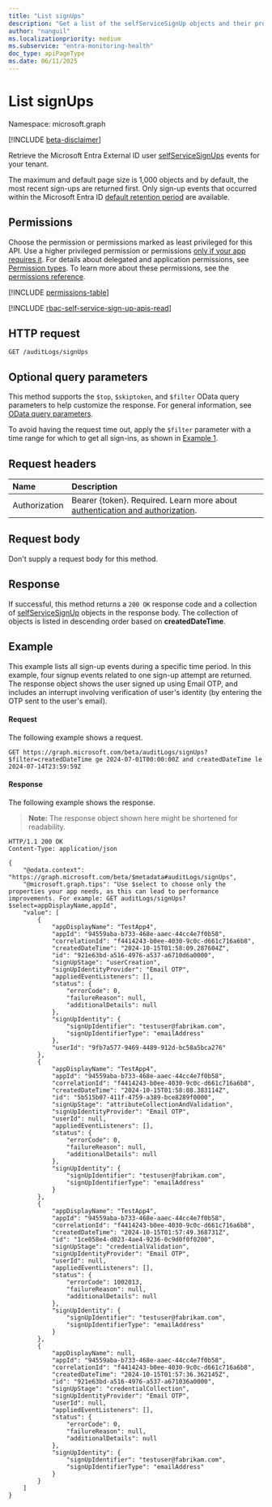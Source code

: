 ```yaml
---
title: "List signUps"
description: "Get a list of the selfServiceSignUp objects and their properties."
author: "nanguil"
ms.localizationpriority: medium
ms.subservice: "entra-monitoring-health"
doc_type: apiPageType
ms.date: 06/11/2025
---
```


# List signUps

Namespace: microsoft.graph

[!INCLUDE [beta-disclaimer](../../includes/beta-disclaimer.md)]

Retrieve the Microsoft Entra External ID user [selfServiceSignUps](../resources/selfservicesignup.md) events for your tenant. 

The maximum and default page size is 1,000 objects and by default, the most recent sign-ups are returned first. Only sign-up events that occurred within the Microsoft Entra ID [default retention period](/entra/identity/monitoring-health/reference-reports-data-retention#how-long-does-microsoft-entra-id-store-the-data) are available.

## Permissions

Choose the permission or permissions marked as least privileged for this API. Use a higher privileged permission or permissions [only if your app requires it](/graph/permissions-overview#best-practices-for-using-microsoft-graph-permissions). For details about delegated and application permissions, see [Permission types](/graph/permissions-overview#permission-types). To learn more about these permissions, see the [permissions reference](/graph/permissions-reference).

<!-- {
  "blockType": "permissions",
  "name": "auditlogroot-list-signups-permissions"
}
-->
[!INCLUDE [permissions-table](../includes/permissions/auditlogroot-list-signups-permissions.md)]

[!INCLUDE [rbac-self-service-sign-up-apis-read](../includes/rbac-for-apis/rbac-self-service-sign-up-apis-read.md)]

## HTTP request

<!-- {
  "blockType": "ignored"
}
-->
``` http
GET /auditLogs/signUps
```

## Optional query parameters

This method supports the `$top`, `$skiptoken`, and `$filter` OData query parameters to help customize the response. For general information, see [OData query parameters](/graph/query-parameters).

To avoid having the request time out, apply the `$filter` parameter with a time range for which to get all sign-ins, as shown in [Example 1](signin-list.md#example-1-list-all-sign-ins-during-a-specific-time-period).

## Request headers

|Name|Description|
|:---|:---|
|Authorization|Bearer {token}. Required. Learn more about [authentication and authorization](/graph/auth/auth-concepts).|

## Request body

Don't supply a request body for this method.

## Response

If successful, this method returns a `200 OK` response code and a collection of [selfServiceSignUp](../resources/selfservicesignup.md) objects in the response body. The collection of objects is listed in descending order based on **createdDateTime**.

## Example

This example lists all sign-up events during a specific time period. In this example, four signup events related to one sign-up attempt are returned. The response object shows the user signed up using Email OTP, and includes an interrupt involving verification of user's identity (by entering the OTP sent to the user's email).

#### Request

The following example shows a request.
<!-- {
  "blockType": "request",
  "name": "list_selfservicesignup"
}
-->
```http
GET https://graph.microsoft.com/beta/auditLogs/signUps?$filter=createdDateTime ge 2024-07-01T00:00:00Z and createdDateTime le 2024-07-14T23:59:59Z
```


#### Response

The following example shows the response.
>**Note:** The response object shown here might be shortened for readability.
<!-- {
  "blockType": "response",
  "truncated": true,
  "@odata.type": "Collection(microsoft.graph.selfServiceSignUp)"
}
-->
``` http
HTTP/1.1 200 OK
Content-Type: application/json

{
    "@odata.context": "https://graph.microsoft.com/beta/$metadata#auditLogs/signUps",
    "@microsoft.graph.tips": "Use $select to choose only the properties your app needs, as this can lead to performance improvements. For example: GET auditLogs/signUps?$select=appDisplayName,appId",
    "value": [
        {
            "appDisplayName": "TestApp4",
            "appId": "94559aba-b733-468e-aaec-44cc4e7f0b58",
            "correlationId": "f4414243-b0ee-4030-9c0c-d661c716a6b8",
            "createdDateTime": "2024-10-15T01:58:09.287604Z",
            "id": "921e63bd-a516-4976-a537-a6710d6a0000",
            "signUpStage": "userCreation",
            "signUpIdentityProvider": "Email OTP",
            "appliedEventListeners": [],
            "status": {
                "errorCode": 0,
                "failureReason": null,
                "additionalDetails": null
            },
            "signUpIdentity": {
                "signUpIdentifier": "testuser@fabrikam.com",
                "signUpIdentifierType": "emailAddress"
            },
            "userId": "9fb7a577-9469-4489-912d-bc58a5bca276"
        },
        {
            "appDisplayName": "TestApp4",
            "appId": "94559aba-b733-468e-aaec-44cc4e7f0b58",
            "correlationId": "f4414243-b0ee-4030-9c0c-d661c716a6b8",
            "createdDateTime": "2024-10-15T01:58:08.383114Z",
            "id": "5b515b07-411f-4759-a389-bce8289f0000",
            "signUpStage": "attributeCollectionAndValidation",
            "signUpIdentityProvider": "Email OTP",
            "userId": null,
            "appliedEventListeners": [],
            "status": {
                "errorCode": 0,
                "failureReason": null,
                "additionalDetails": null
            },
            "signUpIdentity": {
                "signUpIdentifier": "testuser@fabrikam.com",
                "signUpIdentifierType": "emailAddress"
            }
        },
        {
            "appDisplayName": "TestApp4",
            "appId": "94559aba-b733-468e-aaec-44cc4e7f0b58",
            "correlationId": "f4414243-b0ee-4030-9c0c-d661c716a6b8",
            "createdDateTime": "2024-10-15T01:57:49.368731Z",
            "id": "1ce058e4-d023-4ae4-9236-0c9d0f0f0200",
            "signUpStage": "credentialValidation",
            "signUpIdentityProvider": "Email OTP",
            "userId": null,
            "appliedEventListeners": [],
            "status": {
                "errorCode": 1002013,
                "failureReason": null,
                "additionalDetails": null
            },
            "signUpIdentity": {
                "signUpIdentifier": "testuser@fabrikam.com",
                "signUpIdentifierType": "emailAddress"
            }
        },
        {
            "appDisplayName": null,
            "appId": "94559aba-b733-468e-aaec-44cc4e7f0b58",
            "correlationId": "f4414243-b0ee-4030-9c0c-d661c716a6b8",
            "createdDateTime": "2024-10-15T01:57:36.362145Z",
            "id": "921e63bd-a516-4976-a537-a671036a0000",
            "signUpStage": "credentialCollection",
            "signUpIdentityProvider": "Email OTP",
            "userId": null,
            "appliedEventListeners": [],
            "status": {
                "errorCode": 0,
                "failureReason": null,
                "additionalDetails": null
            },
            "signUpIdentity": {
                "signUpIdentifier": "testuser@fabrikam.com",
                "signUpIdentifierType": "emailAddress"
            }
        }
    ]
}
```

